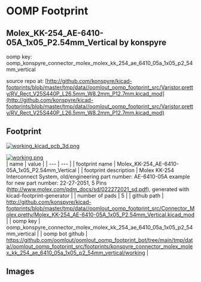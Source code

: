 # OOMP Footprint  
## Molex_KK-254_AE-6410-05A_1x05_P2.54mm_Vertical  by konspyre  
  
oomp key: oomp_konspyre_connector_molex_molex_kk_254_ae_6410_05a_1x05_p2_54mm_vertical  
  
source repo at: [http://github.com/konspyre/kicad-footprints/blob/master/tmp/data//oomlout_oomp_footprint_src/Varistor.pretty/RV_Rect_V25S440P_L26.5mm_W8.2mm_P12.7mm.kicad_mod](http://github.com/konspyre/kicad-footprints/blob/master/tmp/data//oomlout_oomp_footprint_src/Varistor.pretty/RV_Rect_V25S440P_L26.5mm_W8.2mm_P12.7mm.kicad_mod)  
## Footprint  
  
[![working_kicad_pcb_3d.png](working_kicad_pcb_3d_600.png)](working_kicad_pcb_3d.png)  
  
[![working.png](working_600.png)](working.png)  
| name | value | 
| --- | --- | 
| footprint name | Molex_KK-254_AE-6410-05A_1x05_P2.54mm_Vertical | 
| footprint description | Molex KK-254 Interconnect System, old/engineering part number: AE-6410-05A example for new part number: 22-27-2051, 5 Pins (http://www.molex.com/pdm_docs/sd/022272021_sd.pdf), generated with kicad-footprint-generator | 
| number of pads | 5 | 
| github path | http://github.com/konspyre/kicad-footprints/blob/master/tmp/data//oomlout_oomp_footprint_src/Connector_Molex.pretty/Molex_KK-254_AE-6410-05A_1x05_P2.54mm_Vertical.kicad_mod | 
| oomp key | oomp_konspyre_connector_molex_molex_kk_254_ae_6410_05a_1x05_p2_54mm_vertical | 
| oomp bot github | https://github.com/oomlout/oomlout_oomp_footprint_bot/tree/main/tmp/data//oomlout_oomp_footprint_src/footprints/konspyre_connector_molex_molex_kk_254_ae_6410_05a_1x05_p2_54mm_vertical/working | 
## Images  
